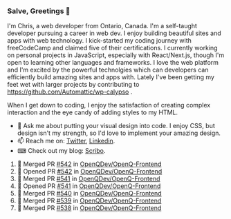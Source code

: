 ### Salve, Greetings 👋

I'm Chris, a web developer from Ontario, Canada. I'm a self-taught developer pursuing a career in web dev. I enjoy building beautiful sites and apps with web technology.
I kick-started my coding journey with freeCodeCamp and claimed five of their certifications.  I currently working on personal projects in JavaScript, especially with React/Next.js, though I'm open to learning other languages and frameworks. I love the web platform and I'm excited by the powerful technolgies which can developers can efficiently build amazing sites and apps with. Lately I've been getting my feet wet with larger projects by contributing to https://github.com/Automattic/wp-calypso .

When I get down to coding, I enjoy the satisfaction of creating complex interaction and the eye candy of adding styles to my HTML. 

- 💬 Ask me about putting your visual design into code. I enjoy CSS, but design isn't my strength, so I'd love to implement your amazing design.
- 📫 Reach me on: [Twitter](https://twitter.com/Christo28120856), [Linkedin](https://www.linkedin.com/in/christopher-stevers-07b9a5204/).
- ⌨ Check out my blog: [Scribo](https://christopherstevers.cf).
<!--
**Christopher-Stevers/Christopher-Stevers** is a ✨ _special_ ✨ repository because its `README.md` (this file) appears on your GitHub profile.

Here are some ideas to get you started:

- 🔭 I’m currently working on ...
- 🌱 I’m currently learning ...
- 👯 I’m looking to collaborate on ...
- 🤔 I’m looking for help with ...
- 😄 Pronouns: ...
- ⚡ Fun fact: ...
-->

<!--START_SECTION:activity-->
1. 🎉 Merged PR [#542](https://github.com/OpenQDev/OpenQ-Frontend/pull/542) in [OpenQDev/OpenQ-Frontend](https://github.com/OpenQDev/OpenQ-Frontend)
2. 💪 Opened PR [#542](https://github.com/OpenQDev/OpenQ-Frontend/pull/542) in [OpenQDev/OpenQ-Frontend](https://github.com/OpenQDev/OpenQ-Frontend)
3. 🎉 Merged PR [#541](https://github.com/OpenQDev/OpenQ-Frontend/pull/541) in [OpenQDev/OpenQ-Frontend](https://github.com/OpenQDev/OpenQ-Frontend)
4. 💪 Opened PR [#541](https://github.com/OpenQDev/OpenQ-Frontend/pull/541) in [OpenQDev/OpenQ-Frontend](https://github.com/OpenQDev/OpenQ-Frontend)
5. 🎉 Merged PR [#540](https://github.com/OpenQDev/OpenQ-Frontend/pull/540) in [OpenQDev/OpenQ-Frontend](https://github.com/OpenQDev/OpenQ-Frontend)
6. 🎉 Merged PR [#539](https://github.com/OpenQDev/OpenQ-Frontend/pull/539) in [OpenQDev/OpenQ-Frontend](https://github.com/OpenQDev/OpenQ-Frontend)
7. 🎉 Merged PR [#538](https://github.com/OpenQDev/OpenQ-Frontend/pull/538) in [OpenQDev/OpenQ-Frontend](https://github.com/OpenQDev/OpenQ-Frontend)
<!--END_SECTION:activity-->
